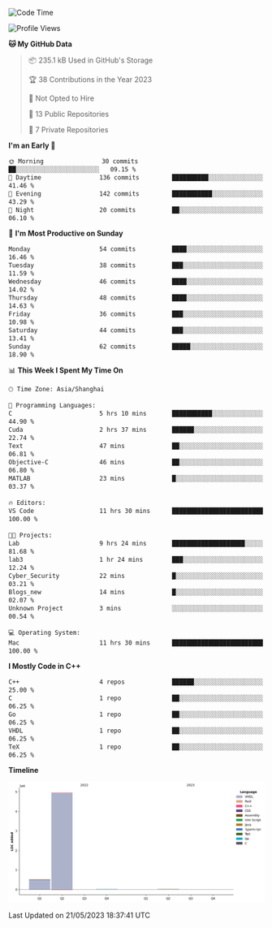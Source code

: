 <!--START_SECTION:waka-->
![Code Time](http://img.shields.io/badge/Code%20Time-59%20hrs%205%20mins-blue)

![Profile Views](http://img.shields.io/badge/Profile%20Views-1-blue)

**🐱 My GitHub Data** 

> 📦 235.1 kB Used in GitHub's Storage 
 > 
> 🏆 38 Contributions in the Year 2023
 > 
> 🚫 Not Opted to Hire
 > 
> 📜 13 Public Repositories 
 > 
> 🔑 7 Private Repositories 
 > 
**I'm an Early 🐤** 

```text
🌞 Morning                30 commits          ██░░░░░░░░░░░░░░░░░░░░░░░   09.15 % 
🌆 Daytime                136 commits         ██████████░░░░░░░░░░░░░░░   41.46 % 
🌃 Evening                142 commits         ███████████░░░░░░░░░░░░░░   43.29 % 
🌙 Night                  20 commits          ██░░░░░░░░░░░░░░░░░░░░░░░   06.10 % 
```
📅 **I'm Most Productive on Sunday** 

```text
Monday                   54 commits          ████░░░░░░░░░░░░░░░░░░░░░   16.46 % 
Tuesday                  38 commits          ███░░░░░░░░░░░░░░░░░░░░░░   11.59 % 
Wednesday                46 commits          ████░░░░░░░░░░░░░░░░░░░░░   14.02 % 
Thursday                 48 commits          ████░░░░░░░░░░░░░░░░░░░░░   14.63 % 
Friday                   36 commits          ███░░░░░░░░░░░░░░░░░░░░░░   10.98 % 
Saturday                 44 commits          ███░░░░░░░░░░░░░░░░░░░░░░   13.41 % 
Sunday                   62 commits          █████░░░░░░░░░░░░░░░░░░░░   18.90 % 
```


📊 **This Week I Spent My Time On** 

```text
🕑︎ Time Zone: Asia/Shanghai

💬 Programming Languages: 
C                        5 hrs 10 mins       ███████████░░░░░░░░░░░░░░   44.90 % 
Cuda                     2 hrs 37 mins       ██████░░░░░░░░░░░░░░░░░░░   22.74 % 
Text                     47 mins             ██░░░░░░░░░░░░░░░░░░░░░░░   06.81 % 
Objective-C              46 mins             ██░░░░░░░░░░░░░░░░░░░░░░░   06.80 % 
MATLAB                   23 mins             █░░░░░░░░░░░░░░░░░░░░░░░░   03.37 % 

🔥 Editors: 
VS Code                  11 hrs 30 mins      █████████████████████████   100.00 % 

🐱‍💻 Projects: 
Lab                      9 hrs 24 mins       ████████████████████░░░░░   81.68 % 
lab3                     1 hr 24 mins        ███░░░░░░░░░░░░░░░░░░░░░░   12.24 % 
Cyber_Security           22 mins             █░░░░░░░░░░░░░░░░░░░░░░░░   03.21 % 
Blogs_new                14 mins             █░░░░░░░░░░░░░░░░░░░░░░░░   02.07 % 
Unknown Project          3 mins              ░░░░░░░░░░░░░░░░░░░░░░░░░   00.54 % 

💻 Operating System: 
Mac                      11 hrs 30 mins      █████████████████████████   100.00 % 
```

**I Mostly Code in C++** 

```text
C++                      4 repos             ██████░░░░░░░░░░░░░░░░░░░   25.00 % 
C                        1 repo              ██░░░░░░░░░░░░░░░░░░░░░░░   06.25 % 
Go                       1 repo              ██░░░░░░░░░░░░░░░░░░░░░░░   06.25 % 
VHDL                     1 repo              ██░░░░░░░░░░░░░░░░░░░░░░░   06.25 % 
TeX                      1 repo              ██░░░░░░░░░░░░░░░░░░░░░░░   06.25 % 
```



**Timeline**

![Lines of Code chart](https://raw.githubusercontent.com/xkz0777/xkz0777/master/assets/bar_graph.png)


 Last Updated on 21/05/2023 18:37:41 UTC
<!--END_SECTION:waka-->
